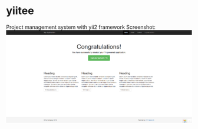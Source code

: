 # yiitee
Project management system with yii2 framework
Screenshot:
![main page](https://github.com/tag23/yiitee/blob/master/images/screenshots/screenshot-main-page.png "Screenshot - Main page")

